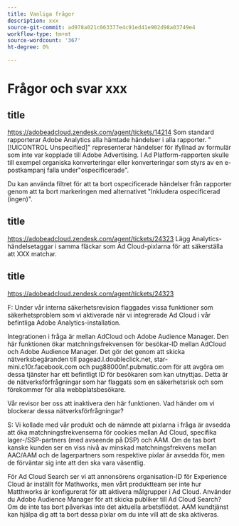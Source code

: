 ```yaml
---
title: Vanliga frågor
description: xxx
source-git-commit: ad978a021c063377e4c91ed41e902d98a03749e4
workflow-type: tm+mt
source-wordcount: '367'
ht-degree: 0%

---
```


# Frågor och svar xxx

## title

https://adobeadcloud.zendesk.com/agent/tickets/14214 Som standard rapporterar Adobe Analytics alla hämtade händelser i alla rapporter. &quot;[!UICONTROL Unspecified]&quot; representerar händelser för ifyllnad av formulär som inte var kopplade till Adobe Advertising. I Ad Platform-rapporten skulle till exempel organiska konverteringar eller konverteringar som styrs av en e-postkampanj falla under&quot;ospecificerade&quot;.

Du kan använda filtret för att ta bort ospecificerade händelser från rapporter genom att ta bort markeringen med alternativet &quot;Inkludera ospecificerad (ingen)&quot;. <!-- Not sure if this is in DSP or in Analytics Workspace -->

## title

https://adobeadcloud.zendesk.com/agent/tickets/24323 Lägg Analytics-händelsetaggar i samma fläckar som Ad Cloud-pixlarna för att säkerställa att XXX matchar.

## title

https://adobeadcloud.zendesk.com/agent/tickets/24323

F: Under vår interna säkerhetsrevision flaggades vissa funktioner som säkerhetsproblem som vi aktiverade när vi integrerade Ad Cloud i vår befintliga Adobe Analytics-installation.

Integrationen i fråga är mellan AdCloud och Adobe Audience Manager. Den här funktionen ökar matchningsfrekvensen för besökar-ID mellan AdCloud och Adobe Audience Manager. Det gör det genom att skicka nätverksbegäranden till pagead.l.doubleclick.net, star-mini.c10r.facebook.com och pug88000nf.pubmatic.com för att avgöra om dessa tjänster har ett befintligt ID för besökaren som kan utnyttjas. Detta är de nätverksförfrågningar som har flaggats som en säkerhetsrisk och som förekommer för alla webbplatsbesökare.

Vår revisor ber oss att inaktivera den här funktionen. Vad händer om vi blockerar dessa nätverksförfrågningar?

S: Vi kollade med vår produkt och de nämnde att pixlarna i fråga är avsedda att öka matchningsfrekvenserna för cookies mellan Ad Cloud, specifika lager-/SSP-partners (med avseende på DSP) och AAM.  Om de tas bort kanske kunden ser en viss nivå av minskad matchningsfrekvens mellan AAC/AAM och de lagerpartners som respektive pixlar är avsedda för, men de förväntar sig inte att den ska vara väsentlig.

För Ad Cloud Search ser vi att annonsörens organisation-ID för Experience Cloud är inställt för Mathworks, men vårt produktteam ser inte hur Matthworks är konfigurerat för att aktivera målgrupper i Ad Cloud. Använder du Adobe Audience Manager för att skicka publiker till Ad Cloud Search? Om de inte tas bort påverkas inte det aktuella arbetsflödet. AAM kundtjänst kan hjälpa dig att ta bort dessa pixlar om du inte vill att de ska aktiveras.

